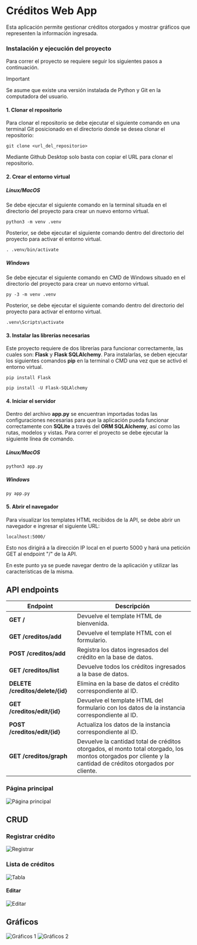 # Créditos Web App 

Esta aplicación permite gestionar créditos otorgados y mostrar gráficos que representen la información ingresada. 

### Instalación y ejecución del proyecto
Para correr el proyecto se requiere seguir los siguientes pasos a continuación. 

> [!IMPORTANT]
> Se asume que existe una versión instalada de Python y Git en la computadora del usuario. 

#### 1. Clonar el repositorio
Para clonar el repositorio se debe ejecutar el siguiente comando en una terminal Git posicionado en el directorio donde se desea clonar el repositorio:

```
git clone <url_del_repositorio>
```

Mediante Github Desktop solo basta con copiar el URL para clonar el repositorio.

#### 2. Crear el entorno virtual

##### Linux/MacOS

Se debe ejecutar el siguiente comando en la terminal situada en el directorio del proyecto para crear un nuevo entorno virtual.

```
python3 -m venv .venv
```

Posterior, se debe ejecutar el siguiente comando dentro del directorio del proyecto para activar el entorno virtual. 

```
. .venv/bin/activate
```

##### Windows
Se debe ejecutar el siguiente comando en CMD de Windows situado en el directorio del proyecto para crear un nuevo entorno virtual.
```
py -3 -m venv .venv
```

Posterior, se debe ejecutar el siguiente comando dentro del directorio del proyecto para activar el entorno virtual. 
```
.venv\Scripts\activate
```

#### 3. Instalar las librerías necesarias
Este proyecto requiere de dos librerías para funcionar correctamente, las cuales son: **Flask** y **Flask SQLAlchemy**. Para instalarlas, se deben ejecutar los siguientes comandos **pip** en la terminal o CMD una vez que se activó el entorno virtual.

```
pip install Flask

pip install -U Flask-SQLAlchemy
```


#### 4. Iniciar el servidor
Dentro del archivo **app.py** se encuentran importadas todas las configuraciones necesarias para que la aplicación pueda funcionar correctamente con **SQLite** a través del **ORM SQLAlchemy**, así como las rutas, modelos y vistas. Para correr el proyecto se debe ejecutar la siguiente línea de comando.

##### Linux/MacOS
```
python3 app.py
``` 

##### Windows
```
py app.py
``` 

#### 5. Abrir el navegador
Para visualizar los templates HTML recibidos de la API, se debe abrir un navegador e ingresar el siguiente URL:
```
localhost:5000/
``` 
Esto nos dirigirá a la dirección IP local en el puerto 5000 y hará una petición GET al endpoint "/" de la API.

En este punto ya se puede navegar dentro de la aplicación y utilizar las características de la misma.

## API endpoints

| Endpoint       | Descripción                                                                 |
| -------------- | --------------------------------------------------------------------------- |
| **GET  /** | Devuelve el template HTML de bienvenida.                                |
| **GET  /creditos/add** | Devuelve el template HTML con el formulario.                                |
| **POST /creditos/add** | Registra los datos ingresados del crédito en la base de datos.              |  
| **GET /creditos/list** | Devuelve todos los créditos ingresados a la base de datos.                  |
| **DELETE /creditos/delete/{id}** | Elimina en la base de datos el crédito correspondiente al ID.     |    
| **GET /creditos/edit/{id}** | Devuelve el template HTML del formulario con los datos de la instancia correspondiente al ID. |
| **POST /creditos/edit/{id}** | Actualiza los datos de la instancia correspondiente al ID.               | 
| **GET /creditos/graph**  | Devuelve la cantidad total de créditos otorgados, el monto total otorgado, los montos otorgados por cliente y la cantidad de créditos otorgados por cliente.                  |



### Página principal

![Página principal](./img/main.png)

## CRUD

### Registrar crédito
![Registrar](./img/addForm.png)


### Lista de créditos

![Tabla](./img/listForm.png)

#### Editar 

![Editar](./img/editForm.png)

## Gráficos

![Gráficos 1](./img/graphs1.png)
![Gráficos 2](./img/graphs2.png)

